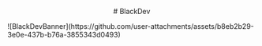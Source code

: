 <p align="center">
# BlackDev 
</p>
![BlackDevBanner](https://github.com/user-attachments/assets/b8eb2b29-3e0e-437b-b76a-3855343d0493)
